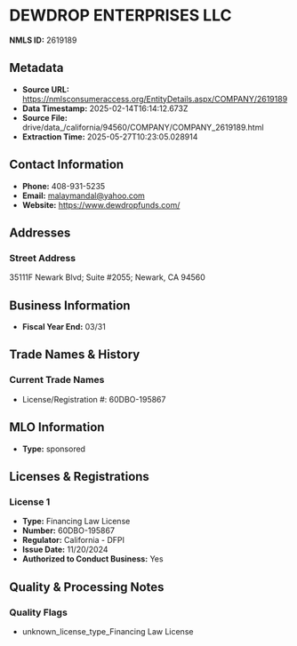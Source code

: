 # DEWDROP ENTERPRISES LLC

**NMLS ID:** 2619189

## Metadata
- **Source URL:** https://nmlsconsumeraccess.org/EntityDetails.aspx/COMPANY/2619189
- **Data Timestamp:** 2025-02-14T16:14:12.673Z
- **Source File:** drive/data_/california/94560/COMPANY/COMPANY_2619189.html
- **Extraction Time:** 2025-05-27T10:23:05.028914

## Contact Information
- **Phone:** 408-931-5235
- **Email:** malaymandal@yahoo.com
- **Website:** https://www.dewdropfunds.com/

## Addresses
### Street Address
35111F Newark Blvd; Suite #2055; Newark, CA 94560

## Business Information
- **Fiscal Year End:** 03/31

## Trade Names & History
### Current Trade Names
- License/Registration #: 60DBO-195867

## MLO Information
- **Type:** sponsored

## Licenses & Registrations

### License 1
- **Type:** Financing Law License
- **Number:** 60DBO-195867
- **Regulator:** California - DFPI
- **Issue Date:** 11/20/2024
- **Authorized to Conduct Business:** Yes

## Quality & Processing Notes
### Quality Flags
- unknown_license_type_Financing Law License
